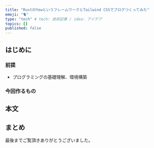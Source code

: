```yaml
---
title: "RustのYewというフレームワークとTailwind CSSでブログつくってみた"
emoji: "🐈"
type: "tech" # tech: 技術記事 / idea: アイデア
topics: []
published: false
---
```


## はじめに

### 前提

- プログラミングの基礎理解、環境構築

### 今回作るもの

## 本文

## まとめ

最後までご覧頂きありがとうございました。
